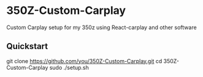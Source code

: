 # 350Z-Custom-Carplay
Custom Carplay setup for my 350z using React-carplay and other software

## Quickstart

git clone https://github.com/you/350Z-Custom-Carplay.git
cd 350Z-Custom-Carplay
sudo ./setup.sh
